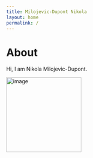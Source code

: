 ```yaml
---
title: Milojevic-Dupont Nikola
layout: home
permalink: /
---
```


# About

Hi, I am Nikola Milojevic-Dupont.

<img src="https://github.com/milojevicdupontnikola/milojevicdupontnikola.github.io/blob/master/pic_bnw.jpg" alt="image" width="200"/>

